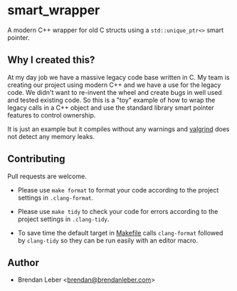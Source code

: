 # smart_wrapper

A modern C++ wrapper for old C structs using a `std::unique_ptr<>`
smart pointer.

## Why I created this?

At my day job we have a massive legacy code base written in C.  My
team is creating our project using modern C++ and we have a use for
the legacy code.  We didn't want to re-invent the wheel and create
bugs in well used and tested existing code.  So this is a "toy"
example of how to wrap the legacy calls in a C++ object and use the
standard library smart pointer features to control ownership.

It is just an example but it compiles without any warnings and
[valgrind](http://valgrind.org) does not detect any memory leaks.

## Contributing

Pull requests are welcome.

- Please use `make format` to format your code according to the
  project settings in `.clang-format`.

- Please use `make tidy` to check your code for errors according to
  the project settings in `.clang-tidy`.

- To save time the default target in [Makefile](Makefile) calls
  `clang-format` followed by `clang-tidy` so they can be run easily
  with an editor macro.

## Author

- Brendan Leber &lt;brendan@brendanleber.com&gt;
